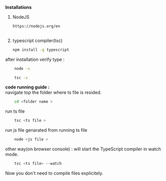 
**Installations**

1. NodeJS 
    ```bash
    https://nodejs.org/en
        
    ```
2. typescript compiler(tsc)
    ```bash
    npm install -g typescript
    ```
after installation verify type :
```bash
    node -v
```
```bash
    tsc -v
```


**code running guide :**
<br>
navigate top the folder where ts file is resided.

```bash
    cd <folder name >
```
run ts file
```bash
    tsc <ts file >
```
run js file genarated from running ts file

```bash
    node <js file >
```
other way(on browser console) : will start the TypeScript compiler in watch mode.
```bash
    tsc <ts file> --watch
```
Now you don't need to compile files explicitely.








